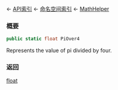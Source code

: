 ← [API索引](Api-Index) ← [命名空间索引](Namespace-Index) ← [MathHelper](VRageMath.MathHelper)

### 概要

```csharp
public static float PiOver4
```

Represents the value of pi divided by four.

### 返回

[float](https://docs.microsoft.com/en-us/dotnet/api/System.Single?view=netframework-4.6)

